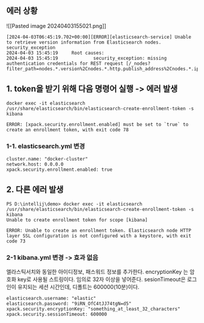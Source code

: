## 에러 상황
![[Pasted image 20240403155021.png]]

```
[2024-04-03T06:45:19.702+00:00][ERROR][elasticsearch-service] Unable to retrieve version information from Elasticsearch nodes. security_exception
2024-04-03 15:45:19     Root causes:
2024-04-03 15:45:19             security_exception: missing authentication credentials for REST request [/_nodes?filter_path=nodes.*.version%2Cnodes.*.http.publish_address%2Cnodes.*.ip]
```

## 1. token을 받기 위해 다음 명령어 실행 -> 에러 발생
```
docker exec -it elasticsearch /usr/share/elasticsearch/bin/elasticsearch-create-enrollment-token -s kibana

ERROR: [xpack.security.enrollment.enabled] must be set to `true` to create an enrollment token, with exit code 78

```
### 1-1. elasticsearch.yml 변경
```
cluster.name: "docker-cluster"
network.host: 0.0.0.0
xpack.security.enrollment.enabled: true
```

## 2. 다른 에러 발생
```
PS D:\intellij\demo> docker exec -it elasticsearch /usr/share/elasticsearch/bin/elasticsearch-create-enrollment-token -s kibana
Unable to create enrollment token for scope [kibana]

ERROR: Unable to create an enrollment token. Elasticsearch node HTTP layer SSL configuration is not configured with a keystore, with exit code 73

```

### 2-1 kibana.yml 변경 -> 효과 없음
엘라스틱서치와 동일한 아이디정보, 패스워드 정보를 추가한다. encryptionKey 는 암호화 key로 사용될 스트링이다. 임의로 32자 이상을 넣어준다.
sesionTimeout은 로그인이 유지되는 세션 시간인데, 디폴트는 600000(10분)이다.
```
elasticsearch.username: "elastic"
elasticsearch.password: "9iRN_OfC4tJJ74tgN=d5"
xpack.security.encryptionKey: "something_at_least_32_characters"
xpack.security.sessionTimeout: 600000
```